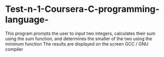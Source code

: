 # Test-n-1-Coursera-C-programming-language-
This program prompts the user to input two integers, calculates their sum using the sum function, and determines the smaller of the two using the minimum function The results are displayed on the screen GCC / GNU compiler
